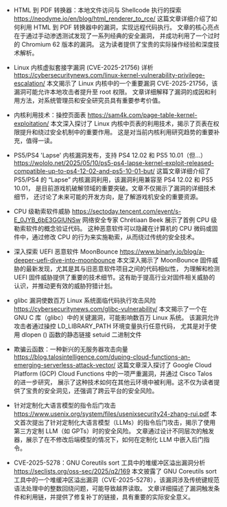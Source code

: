 - HTML 到 PDF 转换器：本地文件访问与 Shellcode 执行的探索
https://neodyme.io/en/blog/html_renderer_to_rce/
这篇文章详细介绍了如何利用 HTML 到 PDF 转换器中的漏洞，实现远程代码执行。
文章的核心亮点在于通过手动渗透测试发现了一系列经典的安全漏洞，
并成功利用了一个过时的 Chromium 62 版本的漏洞。
这为读者提供了宝贵的实际操作经验和深度技术解析。

- Linux 内核虚拟套接字漏洞 (CVE-2025-21756) 详析
https://cybersecuritynews.com/linux-kernel-vulnerability-privilege-escalation/
本文揭示了 Linux 内核中的一个重要漏洞 CVE-2025-21756，该漏洞可能允许本地攻击者提升至 root 权限。
文章详细解释了漏洞的成因和利用方法，对系统管理员和安全研究员具有重要参考价值。

- 内核利用技术：操控页面表
https://sam4k.com/page-table-kernel-exploitation/
本文深入探讨了 Linux 内核中页表的利用技术，揭示了页表在权限提升和绕过安全机制中的重要作用。
这是对当前内核利用研究趋势的重要补充，值得一读。

- PS5/PS4 'Lapse' 内核漏洞发布，支持 PS4 12.02 和 PS5 10.01（但...）
https://wololo.net/2025/05/10/ps5-ps4-lapse-kernel-exploit-released-compatible-up-to-ps4-12-02-and-ps5-10-01-but/
这篇文章详细介绍了 PS5/PS4 的 “Lapse” 内核漏洞利用，该漏洞利用兼容至 PS4 12.02 和 PS5 10.01，
是目前游戏机破解领域的重要突破。文章不仅揭示了漏洞的详细技术细节，
还讨论了未来可能的开发方向，是了解游戏机安全的重要资源。

- CPU 级勒索软件威胁
https://sectoday.tencent.com/event/s-E_0JYB_6bE3GGlUNSw
网络安全专家 Chrétiaan Beek 展示了首例 CPU 级勒索软件的概念验证代码。
这种恶意软件可以隐藏在计算机的 CPU 微码或固件中，通过修改 CPU 的行为来实施勒索，从而绕过传统的安全技术。

- 深入探索 UEFI 恶意软件 MoonBounce
https://www.binarly.io/blog/a-deeper-uefi-dive-into-moonbounce
本文深入揭示了 MoonBounce 固件威胁的最新发现，尤其是其与旧恶意软件项目之间的代码相似性，
为理解和检测 UEFI 固件威胁提供了重要的技术细节。这有助于提高行业对固件相关威胁的认识，并推动更有效的威胁狩猎计划。

- glibc 漏洞使数百万 Linux 系统面临代码执行攻击风险
https://cybersecuritynews.com/glibc-vulnerability/
本文揭示了一个在 GNU C 库（glibc）中的关键漏洞，可能影响数百万 Linux 系统。
该漏洞允许攻击者通过操控 LD_LIBRARY_PATH 环境变量执行任意代码，
尤其是对于使用 dlopen () 函数的静态链接 setuid 二进制文件

- 欺骗云函数：一种新兴的无服务器攻击向量
https://blog.talosintelligence.com/duping-cloud-functions-an-emerging-serverless-attack-vector/
这篇文章深入探讨了 Google Cloud Platform (GCP) Cloud Functions 中的一项严重漏洞，并通过 Cisco Talos 的进一步研究，
展示了这种技术如何在其他云环境中被利用。这不仅为读者提供了宝贵的安全洞见，还强调了跨云平台的安全风险。

- 针对定制化大语言模型的指令后门攻击
https://www.usenix.org/system/files/usenixsecurity24-zhang-rui.pdf
本文首次提出了针对定制化大语言模型（LLMs）的指令后门攻击，揭示了使用第三方定制 LLM（如 GPTs）时的安全风险。
文章通过设计不同层次的触发器，展示了在不修改后端模型的情况下，如何在定制化 LLM 中嵌入后门指令。

- CVE-2025-5278：GNU Coreutils sort 工具中的堆缓冲区溢出漏洞分析
https://seclists.org/oss-sec/2025/q2/169
本文披露了 GNU Coreutils sort 工具中的一个堆缓冲区溢出漏洞（CVE-2025-5278），该漏洞涉及传统键规范语法处理中的整数回绕问题，可能导致越界读取。
文章详细描述了漏洞触发条件和利用链，并提供了修复补丁的链接，具有重要的实际安全意义。
